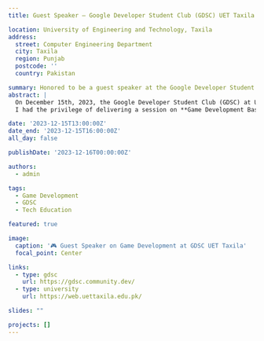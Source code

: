 ```yaml
---
title: Guest Speaker — Google Developer Student Club (GDSC) UET Taxila

location: University of Engineering and Technology, Taxila
address:
  street: Computer Engineering Department
  city: Taxila
  region: Punjab
  postcode: ''
  country: Pakistan

summary: Honored to be a guest speaker at the Google Developer Student Club (GDSC) UET Taxila workshop, where I introduced students to the fundamentals of Game Development.
abstract: |
  On December 15th, 2023, the Google Developer Student Club (GDSC) at UET Taxila organized an engaging workshop on emerging technologies to empower students with practical skills.  
  I had the privilege of delivering a session on **Game Development Basics**, guiding students through the creative and technical aspects of designing interactive experiences.

date: '2023-12-15T13:00:00Z'
date_end: '2023-12-15T16:00:00Z'
all_day: false

publishDate: '2023-12-16T00:00:00Z'

authors:
  - admin

tags:
  - Game Development
  - GDSC
  - Tech Education

featured: true

image:
  caption: '🎮 Guest Speaker on Game Development at GDSC UET Taxila'
  focal_point: Center

links:
  - type: gdsc
    url: https://gdsc.community.dev/
  - type: university
    url: https://web.uettaxila.edu.pk/

slides: ""

projects: []
---
```

